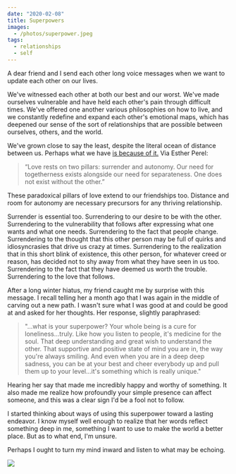 ```yaml
---
date: "2020-02-08"
title: Superpowers
images:
  - /photos/superpower.jpeg
tags:
  - relationships
  - self
---
```


A dear friend and I send each other long voice messages when we want to update each other on our lives.
 
We've witnessed each other at both our best and our worst. We've made ourselves vulnerable and have held each other's pain through difficult times. We've offered one another various philosophies on how to live, and we constantly redefine and expand each other's emotional maps, which has deepened our sense of the sort of relationships that are possible between ourselves, others, and the world. 

We've grown close to say the least, despite the literal ocean of distance between us. Perhaps what we have [is because of it.](https://www.brainpickings.org/2016/10/13/mating-in-captivity-esther-perel/) Via Esther Perel:

> “Love rests on two pillars: surrender and autonomy. Our need for togetherness exists alongside our need for separateness. One does not exist without the other.”

These paradoxical pillars of love extend to our friendships too. Distance and room for autonomy are necessary precursors for any thriving relationship.

Surrender is essential too. Surrendering to our desire to be with the other. Surrendering to the vulnerability that follows after expressing what one wants and what one needs. Surrendering to the fact that people change. Surrendering to the thought that this other person may be full of quirks and idiosyncrasies that drive us crazy at times. Surrendering to the realization that in this short blink of existence, this other person, for whatever creed or reason, has decided not to shy away from what they have seen in us too. Surrendering to the fact that they have deemed us worth the trouble. Surrendering to the love that follows.

After a long winter hiatus, my friend caught me by surprise with this message. I recall telling her a month ago that I was again in the middle of carving out a new path. I wasn't sure what I was good at and could be good at and asked for her thoughts. Her response, slightly paraphrased:

> "...what is your superpower? Your whole being is a cure for loneliness...truly. Like how you listen to people, it's medicine for the soul. That deep understanding and great wish to understand the other. That supportive and positive state of mind you are in, the way you're always smiling. And even when you are in a deep deep sadness, you can be at your best and cheer everybody up and pull them up to your level...it's something which is really unique."

Hearing her say that made me incredibly happy and worthy of something. It also made me realize how profoundly your simple presence can affect someone, and this was a clear sign I'd be a fool not to follow.

I started thinking about ways of using this superpower toward a lasting endeavor. I know myself well enough to realize that her words reflect something deep in me, something I want to use to make the world a better place. But as to what end, I'm unsure. 

Perhaps I ought to turn my mind inward and listen to what may be echoing.

![](/photos/superpower.jpeg)